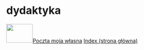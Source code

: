 # dydaktyka

<A href ="https://poczta.onet.pl/"><img src="https://encrypted-tbn0.gstatic.com/images?q=tbn:ANd9GcSVP5OTT0fzCHSoLfP-zRUCK7GBK12A4kbA2w&amp;usqp=CAU" border=0 width=70 height=50>Poczta moja własna</A> 
<A HREF="Index.html"> Index (strona główna) </A>
